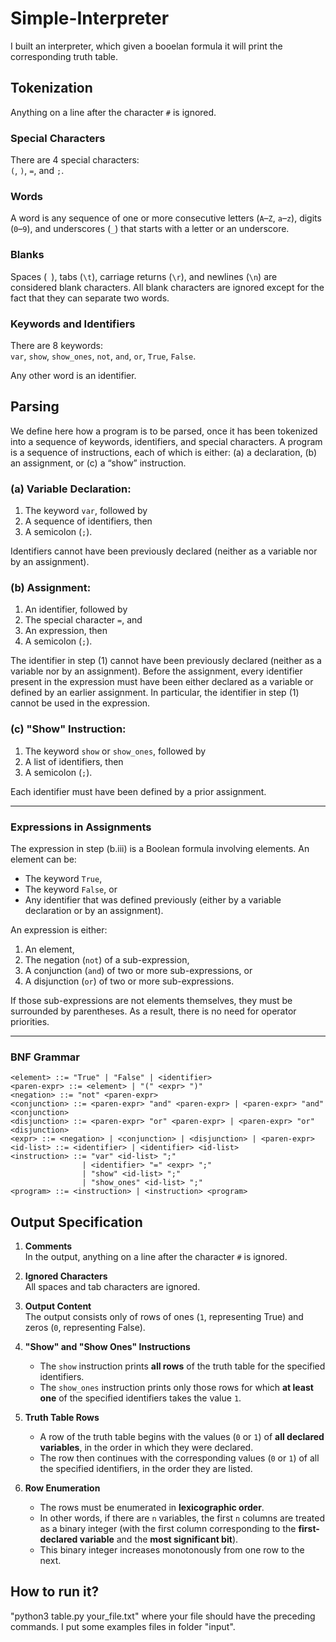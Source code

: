 # Simple-Interpreter
I built an interpreter, which given a booelan formula it will print the corresponding truth table.

## Tokenization
Anything on a line after the character `#` is ignored.

### Special Characters
There are 4 special characters:  
`(`, `)`, `=`, and `;`.

### Words
A word is any sequence of one or more consecutive letters (`A`–`Z`, `a`–`z`), digits (`0`–`9`), and underscores (`_`) that starts with a letter or an underscore.

### Blanks
Spaces (` `), tabs (`\t`), carriage returns (`\r`), and newlines (`\n`) are considered blank characters. All blank characters are ignored except for the fact that they can separate two words.

### Keywords and Identifiers
There are 8 keywords:  
`var`, `show`, `show_ones`, `not`, `and`, `or`, `True`, `False`.  

Any other word is an identifier.
## Parsing

We define here how a program is to be parsed, once it has been tokenized into a sequence of keywords, identifiers, and special characters. A program is a sequence of instructions, each of which is either: (a) a declaration, (b) an assignment, or (c) a “show” instruction.

### (a) Variable Declaration:
1. The keyword `var`, followed by  
2. A sequence of identifiers, then  
3. A semicolon (`;`).  

Identifiers cannot have been previously declared (neither as a variable nor by an assignment).

### (b) Assignment:
1. An identifier, followed by  
2. The special character `=`, and  
3. An expression, then  
4. A semicolon (`;`).  

The identifier in step (1) cannot have been previously declared (neither as a variable nor by an assignment). Before the assignment, every identifier present in the expression must have been either declared as a variable or defined by an earlier assignment. In particular, the identifier in step (1) cannot be used in the expression.

### (c) "Show" Instruction:
1. The keyword `show` or `show_ones`, followed by  
2. A list of identifiers, then  
3. A semicolon (`;`).  

Each identifier must have been defined by a prior assignment.

---

### Expressions in Assignments
The expression in step (b.iii) is a Boolean formula involving elements. An element can be:  
- The keyword `True`,  
- The keyword `False`, or  
- Any identifier that was defined previously (either by a variable declaration or by an assignment).  

An expression is either:  
1. An element,  
2. The negation (`not`) of a sub-expression,  
3. A conjunction (`and`) of two or more sub-expressions, or  
4. A disjunction (`or`) of two or more sub-expressions.  

If those sub-expressions are not elements themselves, they must be surrounded by parentheses. As a result, there is no need for operator priorities.

---

### BNF Grammar

```bnf
<element> ::= "True" | "False" | <identifier>
<paren-expr> ::= <element> | "(" <expr> ")"
<negation> ::= "not" <paren-expr>
<conjunction> ::= <paren-expr> "and" <paren-expr> | <paren-expr> "and" <conjunction>
<disjunction> ::= <paren-expr> "or" <paren-expr> | <paren-expr> "or" <disjunction>
<expr> ::= <negation> | <conjunction> | <disjunction> | <paren-expr>
<id-list> ::= <identifier> | <identifier> <id-list>
<instruction> ::= "var" <id-list> ";" 
                | <identifier> "=" <expr> ";" 
                | "show" <id-list> ";" 
                | "show_ones" <id-list> ";"
<program> ::= <instruction> | <instruction> <program>
```

## Output Specification

1. **Comments**  
   In the output, anything on a line after the character `#` is ignored.

2. **Ignored Characters**  
   All spaces and tab characters are ignored.

3. **Output Content**  
   The output consists only of rows of ones (`1`, representing True) and zeros (`0`, representing False).

4. **"Show" and "Show Ones" Instructions**  
   - The `show` instruction prints **all rows** of the truth table for the specified identifiers.  
   - The `show_ones` instruction prints only those rows for which **at least one** of the specified identifiers takes the value `1`.

5. **Truth Table Rows**  
   - A row of the truth table begins with the values (`0` or `1`) of **all declared variables**, in the order in which they were declared.  
   - The row then continues with the corresponding values (`0` or `1`) of all the specified identifiers, in the order they are listed.  

6. **Row Enumeration**  
   - The rows must be enumerated in **lexicographic order**.  
   - In other words, if there are `n` variables, the first `n` columns are treated as a binary integer (with the first column corresponding to the **first-declared variable** and the **most significant bit**).  
   - This binary integer increases monotonously from one row to the next.
  
## How to run it?
"python3 table.py your_file.txt" where your file should have the preceding commands. I put some examples files in folder "input".
